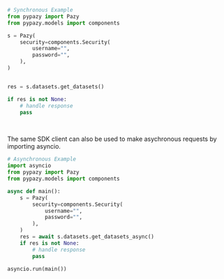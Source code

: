 <!-- Start SDK Example Usage [usage] -->
```python
# Synchronous Example
from pypazy import Pazy
from pypazy.models import components

s = Pazy(
    security=components.Security(
        username="",
        password="",
    ),
)


res = s.datasets.get_datasets()

if res is not None:
    # handle response
    pass
```

</br>

The same SDK client can also be used to make asychronous requests by importing asyncio.
```python
# Asynchronous Example
import asyncio
from pypazy import Pazy
from pypazy.models import components

async def main():
    s = Pazy(
        security=components.Security(
            username="",
            password="",
        ),
    )
    res = await s.datasets.get_datasets_async()
    if res is not None:
        # handle response
        pass

asyncio.run(main())
```
<!-- End SDK Example Usage [usage] -->